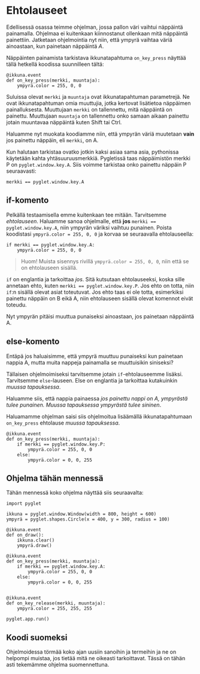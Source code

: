 # Ehtolauseet

Edellisessä osassa teimme ohjelman, jossa pallon väri vaihtui näppäintä painamalla. Ohjelmaa ei kuitenkaan kiinnostanut ollenkaan mitä näppäintä painettiin. Jatketaan ohjelmointia nyt niin, että ympyrä vaihtaa väriä ainoastaan, kun painetaan näppäintä _A_.

Näppäinten painamista tarkistava ikkunatapahtuma `on_key_press` näyttää tällä hetkellä koodissa suunnilleen tältä:

```Python3
@ikkuna.event
def on_key_press(merkki, muuntaja):
    ympyrä.color = 255, 0, 0
```

Suluissa olevat `merkki` ja `muuntaja` ovat ikkunatapahtuman parametrejä. Ne ovat ikkunatapahtuman omia muuttujia, jotka kertovat lisätietoa näppäimen painalluksesta. Muuttujaan `merkki` on tallennettu, mitä näppäintä on painettu. Muuttujaan `muuntaja` on tallennettu onko samaan aikaan painettu jotain muuntavaa näppäintä kuten Shift tai Ctrl.

Haluamme nyt muokata koodiamme niin, että ympyrän väriä muutetaan **vain** jos painettu näppäin, eli `merkki`, on A.

Kun halutaan tarkistaa ovatko jotkin kaksi asiaa sama asia, pythonissa käytetään kahta yhtäsuuruusmerkkiä. Pygletissä taas näppäimistön merkki P on `pyglet.window.key.A`. Siis voimme tarkistaa onko painettu näppäin P seuraavasti:

```Python3
merkki == pyglet.window.key.A
```

## if-komento

Pelkällä testaamisella emme kuitenkaan tee mitään. Tarvitsemme _ehtolauseen_. Haluamme sanoa ohjelmalle, että **jos** `merkki == pyglet.window.key.A`, niin ympyrän väriksi vaihtuu punainen. Poista koodistasi `ympyrä.color = 255, 0, 0` ja korvaa se seuraavalla ehtolauseella:

```Python3
if merkki == pyglet.window.key.A:
    ympyrä.color = 255, 0, 0
```
> Huom! Muista sisennys rivillä `ympyrä.color = 255, 0, 0`, niin että se on ehtolauseen sisällä.

`if` on englantia ja tarkoittaa _jos_. Sitä kutsutaan ehtolauseeksi, koska sille annetaan ehto, kuten `merkki == pyglet.window.key.P`. Jos ehto on totta, niin `if`:n sisällä olevat asiat toteutuvat. Jos ehto taas ei ole totta, esimerkiksi painettu näppäin on B eikä A, niin ehtolauseen sisällä olevat komennot eivät toteudu.

Nyt ympyrän pitäisi muuttua punaiseksi ainoastaan, jos painetaan näppäintä A.


## else-komento

Entäpä jos haluaisimme, että ympyrä muuttuu punaiseksi kun painetaan nappia A, mutta muita nappeja painamalla se muuttuisikin siniseksi?

Tällaisen ohjelmoimiseksi tarvitsemme jotain `if`-ehtolauseemme lisäksi. Tarvitsemme `else`-lauseen. Else on englantia ja tarkoittaa kutakuinkin _muussa tapauksessa_.

Haluamme siis, että nappia painaessa _jos painettu nappi on A, ympyrästä tulee punainen. Muussa tapauksessa ympyrästä tulee sininen_.

Haluamamme ohjelman saisi siis ohjelmoitua lisäämällä ikkunatapahtumaan `on_key_press` ehtolause _muussa tapauksessa_.

```Python3
@ikkuna.event
def on_key_press(merkki, muuntaja):
    if merkki == pyglet.window.key.P:
        ympyrä.color = 255, 0, 0
    else:
        ympyrä.color = 0, 0, 255
```

## Ohjelma tähän mennessä

Tähän mennessä koko ohjelma näyttää siis seuraavalta:

```Python3
import pyglet

ikkuna = pyglet.window.Window(width = 800, height = 600)
ympyrä = pyglet.shapes.Circle(x = 400, y = 300, radius = 100)

@ikkuna.event
def on_draw():
	ikkuna.clear()
	ympyrä.draw()

@ikkuna.event
def on_key_press(merkki, muuntaja):
	if merkki == pyglet.window.key.A:
		ympyrä.color = 255, 0, 0
	else:
		ympyrä.color = 0, 0, 255


@ikkuna.event
def on_key_release(merkki, muuntaja):
	ympyrä.color = 255, 255, 255

pyglet.app.run()
```

## Koodi suomeksi



Ohjelmoidessa törmää koko ajan uusiin sanoihin ja termeihin ja ne on helpompi muistaa, jos tietää mitä ne oikeasti tarkoittavat. Tässä on tähän asti tekemämme ohjelma suomennettuna.
